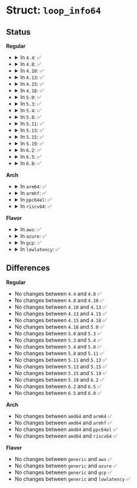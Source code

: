 # Struct: <code>loop_info64</code>

## Status
<b>Regular</b>
<ul>
<li>
<details>
<summary>In <code>4.4</code>: ✅</summary>

```c
struct loop_info64 {
    __u64 lo_device;
    __u64 lo_inode;
    __u64 lo_rdevice;
    __u64 lo_offset;
    __u64 lo_sizelimit;
    __u32 lo_number;
    __u32 lo_encrypt_type;
    __u32 lo_encrypt_key_size;
    __u32 lo_flags;
    __u8 lo_file_name[64];
    __u8 lo_crypt_name[64];
    __u8 lo_encrypt_key[32];
    __u64 lo_init[2];
};
```
</details>
</li>
<li>
<details>
<summary>In <code>4.8</code>: ✅</summary>

```c
struct loop_info64 {
    __u64 lo_device;
    __u64 lo_inode;
    __u64 lo_rdevice;
    __u64 lo_offset;
    __u64 lo_sizelimit;
    __u32 lo_number;
    __u32 lo_encrypt_type;
    __u32 lo_encrypt_key_size;
    __u32 lo_flags;
    __u8 lo_file_name[64];
    __u8 lo_crypt_name[64];
    __u8 lo_encrypt_key[32];
    __u64 lo_init[2];
};
```
</details>
</li>
<li>
<details>
<summary>In <code>4.10</code>: ✅</summary>

```c
struct loop_info64 {
    __u64 lo_device;
    __u64 lo_inode;
    __u64 lo_rdevice;
    __u64 lo_offset;
    __u64 lo_sizelimit;
    __u32 lo_number;
    __u32 lo_encrypt_type;
    __u32 lo_encrypt_key_size;
    __u32 lo_flags;
    __u8 lo_file_name[64];
    __u8 lo_crypt_name[64];
    __u8 lo_encrypt_key[32];
    __u64 lo_init[2];
};
```
</details>
</li>
<li>
<details>
<summary>In <code>4.13</code>: ✅</summary>

```c
struct loop_info64 {
    __u64 lo_device;
    __u64 lo_inode;
    __u64 lo_rdevice;
    __u64 lo_offset;
    __u64 lo_sizelimit;
    __u32 lo_number;
    __u32 lo_encrypt_type;
    __u32 lo_encrypt_key_size;
    __u32 lo_flags;
    __u8 lo_file_name[64];
    __u8 lo_crypt_name[64];
    __u8 lo_encrypt_key[32];
    __u64 lo_init[2];
};
```
</details>
</li>
<li>
<details>
<summary>In <code>4.15</code>: ✅</summary>

```c
struct loop_info64 {
    __u64 lo_device;
    __u64 lo_inode;
    __u64 lo_rdevice;
    __u64 lo_offset;
    __u64 lo_sizelimit;
    __u32 lo_number;
    __u32 lo_encrypt_type;
    __u32 lo_encrypt_key_size;
    __u32 lo_flags;
    __u8 lo_file_name[64];
    __u8 lo_crypt_name[64];
    __u8 lo_encrypt_key[32];
    __u64 lo_init[2];
};
```
</details>
</li>
<li>
<details>
<summary>In <code>4.18</code>: ✅</summary>

```c
struct loop_info64 {
    __u64 lo_device;
    __u64 lo_inode;
    __u64 lo_rdevice;
    __u64 lo_offset;
    __u64 lo_sizelimit;
    __u32 lo_number;
    __u32 lo_encrypt_type;
    __u32 lo_encrypt_key_size;
    __u32 lo_flags;
    __u8 lo_file_name[64];
    __u8 lo_crypt_name[64];
    __u8 lo_encrypt_key[32];
    __u64 lo_init[2];
};
```
</details>
</li>
<li>
<details>
<summary>In <code>5.0</code>: ✅</summary>

```c
struct loop_info64 {
    __u64 lo_device;
    __u64 lo_inode;
    __u64 lo_rdevice;
    __u64 lo_offset;
    __u64 lo_sizelimit;
    __u32 lo_number;
    __u32 lo_encrypt_type;
    __u32 lo_encrypt_key_size;
    __u32 lo_flags;
    __u8 lo_file_name[64];
    __u8 lo_crypt_name[64];
    __u8 lo_encrypt_key[32];
    __u64 lo_init[2];
};
```
</details>
</li>
<li>
<details>
<summary>In <code>5.3</code>: ✅</summary>

```c
struct loop_info64 {
    __u64 lo_device;
    __u64 lo_inode;
    __u64 lo_rdevice;
    __u64 lo_offset;
    __u64 lo_sizelimit;
    __u32 lo_number;
    __u32 lo_encrypt_type;
    __u32 lo_encrypt_key_size;
    __u32 lo_flags;
    __u8 lo_file_name[64];
    __u8 lo_crypt_name[64];
    __u8 lo_encrypt_key[32];
    __u64 lo_init[2];
};
```
</details>
</li>
<li>
<details>
<summary>In <code>5.4</code>: ✅</summary>

```c
struct loop_info64 {
    __u64 lo_device;
    __u64 lo_inode;
    __u64 lo_rdevice;
    __u64 lo_offset;
    __u64 lo_sizelimit;
    __u32 lo_number;
    __u32 lo_encrypt_type;
    __u32 lo_encrypt_key_size;
    __u32 lo_flags;
    __u8 lo_file_name[64];
    __u8 lo_crypt_name[64];
    __u8 lo_encrypt_key[32];
    __u64 lo_init[2];
};
```
</details>
</li>
<li>
<details>
<summary>In <code>5.8</code>: ✅</summary>

```c
struct loop_info64 {
    __u64 lo_device;
    __u64 lo_inode;
    __u64 lo_rdevice;
    __u64 lo_offset;
    __u64 lo_sizelimit;
    __u32 lo_number;
    __u32 lo_encrypt_type;
    __u32 lo_encrypt_key_size;
    __u32 lo_flags;
    __u8 lo_file_name[64];
    __u8 lo_crypt_name[64];
    __u8 lo_encrypt_key[32];
    __u64 lo_init[2];
};
```
</details>
</li>
<li>
<details>
<summary>In <code>5.11</code>: ✅</summary>

```c
struct loop_info64 {
    __u64 lo_device;
    __u64 lo_inode;
    __u64 lo_rdevice;
    __u64 lo_offset;
    __u64 lo_sizelimit;
    __u32 lo_number;
    __u32 lo_encrypt_type;
    __u32 lo_encrypt_key_size;
    __u32 lo_flags;
    __u8 lo_file_name[64];
    __u8 lo_crypt_name[64];
    __u8 lo_encrypt_key[32];
    __u64 lo_init[2];
};
```
</details>
</li>
<li>
<details>
<summary>In <code>5.13</code>: ✅</summary>

```c
struct loop_info64 {
    __u64 lo_device;
    __u64 lo_inode;
    __u64 lo_rdevice;
    __u64 lo_offset;
    __u64 lo_sizelimit;
    __u32 lo_number;
    __u32 lo_encrypt_type;
    __u32 lo_encrypt_key_size;
    __u32 lo_flags;
    __u8 lo_file_name[64];
    __u8 lo_crypt_name[64];
    __u8 lo_encrypt_key[32];
    __u64 lo_init[2];
};
```
</details>
</li>
<li>
<details>
<summary>In <code>5.15</code>: ✅</summary>

```c
struct loop_info64 {
    __u64 lo_device;
    __u64 lo_inode;
    __u64 lo_rdevice;
    __u64 lo_offset;
    __u64 lo_sizelimit;
    __u32 lo_number;
    __u32 lo_encrypt_type;
    __u32 lo_encrypt_key_size;
    __u32 lo_flags;
    __u8 lo_file_name[64];
    __u8 lo_crypt_name[64];
    __u8 lo_encrypt_key[32];
    __u64 lo_init[2];
};
```
</details>
</li>
<li>
<details>
<summary>In <code>5.19</code>: ✅</summary>

```c
struct loop_info64 {
    __u64 lo_device;
    __u64 lo_inode;
    __u64 lo_rdevice;
    __u64 lo_offset;
    __u64 lo_sizelimit;
    __u32 lo_number;
    __u32 lo_encrypt_type;
    __u32 lo_encrypt_key_size;
    __u32 lo_flags;
    __u8 lo_file_name[64];
    __u8 lo_crypt_name[64];
    __u8 lo_encrypt_key[32];
    __u64 lo_init[2];
};
```
</details>
</li>
<li>
<details>
<summary>In <code>6.2</code>: ✅</summary>

```c
struct loop_info64 {
    __u64 lo_device;
    __u64 lo_inode;
    __u64 lo_rdevice;
    __u64 lo_offset;
    __u64 lo_sizelimit;
    __u32 lo_number;
    __u32 lo_encrypt_type;
    __u32 lo_encrypt_key_size;
    __u32 lo_flags;
    __u8 lo_file_name[64];
    __u8 lo_crypt_name[64];
    __u8 lo_encrypt_key[32];
    __u64 lo_init[2];
};
```
</details>
</li>
<li>
<details>
<summary>In <code>6.5</code>: ✅</summary>

```c
struct loop_info64 {
    __u64 lo_device;
    __u64 lo_inode;
    __u64 lo_rdevice;
    __u64 lo_offset;
    __u64 lo_sizelimit;
    __u32 lo_number;
    __u32 lo_encrypt_type;
    __u32 lo_encrypt_key_size;
    __u32 lo_flags;
    __u8 lo_file_name[64];
    __u8 lo_crypt_name[64];
    __u8 lo_encrypt_key[32];
    __u64 lo_init[2];
};
```
</details>
</li>
<li>
<details>
<summary>In <code>6.8</code>: ✅</summary>

```c
struct loop_info64 {
    __u64 lo_device;
    __u64 lo_inode;
    __u64 lo_rdevice;
    __u64 lo_offset;
    __u64 lo_sizelimit;
    __u32 lo_number;
    __u32 lo_encrypt_type;
    __u32 lo_encrypt_key_size;
    __u32 lo_flags;
    __u8 lo_file_name[64];
    __u8 lo_crypt_name[64];
    __u8 lo_encrypt_key[32];
    __u64 lo_init[2];
};
```
</details>
</li>
</ul>
<b>Arch</b>
<ul>
<li>
<details>
<summary>In <code>arm64</code>: ✅</summary>

```c
struct loop_info64 {
    __u64 lo_device;
    __u64 lo_inode;
    __u64 lo_rdevice;
    __u64 lo_offset;
    __u64 lo_sizelimit;
    __u32 lo_number;
    __u32 lo_encrypt_type;
    __u32 lo_encrypt_key_size;
    __u32 lo_flags;
    __u8 lo_file_name[64];
    __u8 lo_crypt_name[64];
    __u8 lo_encrypt_key[32];
    __u64 lo_init[2];
};
```
</details>
</li>
<li>
<details>
<summary>In <code>armhf</code>: ✅</summary>

```c
struct loop_info64 {
    __u64 lo_device;
    __u64 lo_inode;
    __u64 lo_rdevice;
    __u64 lo_offset;
    __u64 lo_sizelimit;
    __u32 lo_number;
    __u32 lo_encrypt_type;
    __u32 lo_encrypt_key_size;
    __u32 lo_flags;
    __u8 lo_file_name[64];
    __u8 lo_crypt_name[64];
    __u8 lo_encrypt_key[32];
    __u64 lo_init[2];
};
```
</details>
</li>
<li>
<details>
<summary>In <code>ppc64el</code>: ✅</summary>

```c
struct loop_info64 {
    __u64 lo_device;
    __u64 lo_inode;
    __u64 lo_rdevice;
    __u64 lo_offset;
    __u64 lo_sizelimit;
    __u32 lo_number;
    __u32 lo_encrypt_type;
    __u32 lo_encrypt_key_size;
    __u32 lo_flags;
    __u8 lo_file_name[64];
    __u8 lo_crypt_name[64];
    __u8 lo_encrypt_key[32];
    __u64 lo_init[2];
};
```
</details>
</li>
<li>
<details>
<summary>In <code>riscv64</code>: ✅</summary>

```c
struct loop_info64 {
    __u64 lo_device;
    __u64 lo_inode;
    __u64 lo_rdevice;
    __u64 lo_offset;
    __u64 lo_sizelimit;
    __u32 lo_number;
    __u32 lo_encrypt_type;
    __u32 lo_encrypt_key_size;
    __u32 lo_flags;
    __u8 lo_file_name[64];
    __u8 lo_crypt_name[64];
    __u8 lo_encrypt_key[32];
    __u64 lo_init[2];
};
```
</details>
</li>
</ul>
<b>Flavor</b>
<ul>
<li>
<details>
<summary>In <code>aws</code>: ✅</summary>

```c
struct loop_info64 {
    __u64 lo_device;
    __u64 lo_inode;
    __u64 lo_rdevice;
    __u64 lo_offset;
    __u64 lo_sizelimit;
    __u32 lo_number;
    __u32 lo_encrypt_type;
    __u32 lo_encrypt_key_size;
    __u32 lo_flags;
    __u8 lo_file_name[64];
    __u8 lo_crypt_name[64];
    __u8 lo_encrypt_key[32];
    __u64 lo_init[2];
};
```
</details>
</li>
<li>
<details>
<summary>In <code>azure</code>: ✅</summary>

```c
struct loop_info64 {
    __u64 lo_device;
    __u64 lo_inode;
    __u64 lo_rdevice;
    __u64 lo_offset;
    __u64 lo_sizelimit;
    __u32 lo_number;
    __u32 lo_encrypt_type;
    __u32 lo_encrypt_key_size;
    __u32 lo_flags;
    __u8 lo_file_name[64];
    __u8 lo_crypt_name[64];
    __u8 lo_encrypt_key[32];
    __u64 lo_init[2];
};
```
</details>
</li>
<li>
<details>
<summary>In <code>gcp</code>: ✅</summary>

```c
struct loop_info64 {
    __u64 lo_device;
    __u64 lo_inode;
    __u64 lo_rdevice;
    __u64 lo_offset;
    __u64 lo_sizelimit;
    __u32 lo_number;
    __u32 lo_encrypt_type;
    __u32 lo_encrypt_key_size;
    __u32 lo_flags;
    __u8 lo_file_name[64];
    __u8 lo_crypt_name[64];
    __u8 lo_encrypt_key[32];
    __u64 lo_init[2];
};
```
</details>
</li>
<li>
<details>
<summary>In <code>lowlatency</code>: ✅</summary>

```c
struct loop_info64 {
    __u64 lo_device;
    __u64 lo_inode;
    __u64 lo_rdevice;
    __u64 lo_offset;
    __u64 lo_sizelimit;
    __u32 lo_number;
    __u32 lo_encrypt_type;
    __u32 lo_encrypt_key_size;
    __u32 lo_flags;
    __u8 lo_file_name[64];
    __u8 lo_crypt_name[64];
    __u8 lo_encrypt_key[32];
    __u64 lo_init[2];
};
```
</details>
</li>
</ul>

## Differences
<b>Regular</b>
<ul>
<li>
No changes between <code>4.4</code> and <code>4.8</code> ✅
</li>
<li>
No changes between <code>4.8</code> and <code>4.10</code> ✅
</li>
<li>
No changes between <code>4.10</code> and <code>4.13</code> ✅
</li>
<li>
No changes between <code>4.13</code> and <code>4.15</code> ✅
</li>
<li>
No changes between <code>4.15</code> and <code>4.18</code> ✅
</li>
<li>
No changes between <code>4.18</code> and <code>5.0</code> ✅
</li>
<li>
No changes between <code>5.0</code> and <code>5.3</code> ✅
</li>
<li>
No changes between <code>5.3</code> and <code>5.4</code> ✅
</li>
<li>
No changes between <code>5.4</code> and <code>5.8</code> ✅
</li>
<li>
No changes between <code>5.8</code> and <code>5.11</code> ✅
</li>
<li>
No changes between <code>5.11</code> and <code>5.13</code> ✅
</li>
<li>
No changes between <code>5.13</code> and <code>5.15</code> ✅
</li>
<li>
No changes between <code>5.15</code> and <code>5.19</code> ✅
</li>
<li>
No changes between <code>5.19</code> and <code>6.2</code> ✅
</li>
<li>
No changes between <code>6.2</code> and <code>6.5</code> ✅
</li>
<li>
No changes between <code>6.5</code> and <code>6.8</code> ✅
</li>
</ul>
<b>Arch</b>
<ul>
<li>
No changes between <code>amd64</code> and <code>arm64</code> ✅
</li>
<li>
No changes between <code>amd64</code> and <code>armhf</code> ✅
</li>
<li>
No changes between <code>amd64</code> and <code>ppc64el</code> ✅
</li>
<li>
No changes between <code>amd64</code> and <code>riscv64</code> ✅
</li>
</ul>
<b>Flavor</b>
<ul>
<li>
No changes between <code>generic</code> and <code>aws</code> ✅
</li>
<li>
No changes between <code>generic</code> and <code>azure</code> ✅
</li>
<li>
No changes between <code>generic</code> and <code>gcp</code> ✅
</li>
<li>
No changes between <code>generic</code> and <code>lowlatency</code> ✅
</li>
</ul>

